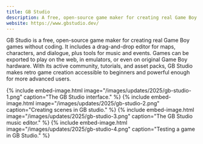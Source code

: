 ```yaml
---
title: GB Studio
description: A free, open-source game maker for creating real Game Boy games with optional coding.
website: https://www.gbstudio.dev/
---
```


GB Studio is a free, open-source game maker for creating real Game Boy games without coding. It includes a drag-and-drop editor for maps, characters, and dialogue, plus tools for music and events. Games can be exported to play on the web, in emulators, or even on original Game Boy hardware. With its active community, tutorials, and asset packs, GB Studio makes retro game creation accessible to beginners and powerful enough for more advanced users.

{% include embed-image.html image="/images/updates/2025/gb-studio-1.png" caption="The GB Studio interface." %}
{% include embed-image.html image="/images/updates/2025/gb-studio-2.png" caption="Creating scenes in GB studio." %}
{% include embed-image.html image="/images/updates/2025/gb-studio-3.png" caption="The GB Studio music editor." %}
{% include embed-image.html image="/images/updates/2025/gb-studio-4.png" caption="Testing a game in GB Studio." %}
